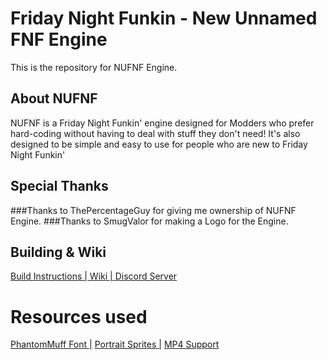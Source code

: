# Friday Night Funkin - New Unnamed FNF Engine

This is the repository for NUFNF Engine.

## About NUFNF
 NUFNF is a Friday Night Funkin' engine designed for Modders who prefer hard-coding without having to deal with stuff they don't need!
 It's also designed to be simple and easy to use for people who are new to Friday Night Funkin'

## Special Thanks
 ###Thanks to ThePercentageGuy for giving me ownership of NUFNF Engine.
 ###Thanks to SmugValor for making a Logo for the Engine.

## Building & Wiki
 [Build Instructions | ](https://github.com/SpunBlue/NUFNF/wiki/Build-Instructions) [Wiki | ](https://github.com/SpunBlue/NUFNF/wiki) [Discord Server](https://discord.gg/wdNrAPxcHN)
 
# Resources used
 [PhantomMuff Font |](https://gamebanana.com/tools/7763)  [ Portrait Sprites |](https://gamebanana.com/mods/44223) [ MP4 Support](https://github.com/brightfyregit/Friday-Night-Funkin-Mp4-Video-Support)
